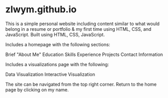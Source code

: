 # zlwym.github.io

This is a simple personal website including content similar to what would belong in a resume or portfolio & my first time using HTML, CSS, and JavaScript. Built using HTML, CSS, JavaScript.

Includes a homepage with the following sections:

Brief "About Me"
Education
Skills
Experience
Projects
Contact Information

Includes a visualizations page with the following:

Data Visualization
Interactive Visualization

The site can be navigated from the top right corner. Return to the home page by clicking on my name. 
